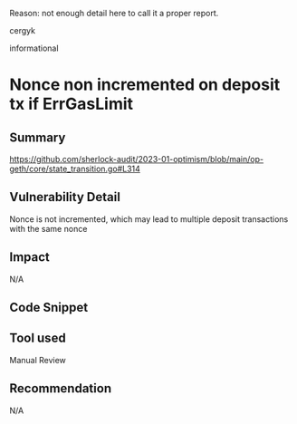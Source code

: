 Reason: not enough detail here to call it a proper report.

cergyk

informational

# Nonce non incremented on deposit tx if ErrGasLimit

## Summary

https://github.com/sherlock-audit/2023-01-optimism/blob/main/op-geth/core/state_transition.go#L314

## Vulnerability Detail
Nonce is not incremented, which may lead to multiple deposit transactions with the same nonce

## Impact
N/A
## Code Snippet

## Tool used

Manual Review

## Recommendation
N/A
